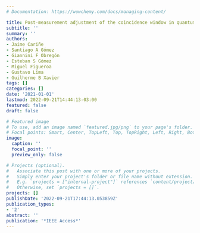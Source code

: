 ```yaml
---
# Documentation: https://wowchemy.com/docs/managing-content/

title: Post-measurement adjustment of the coincidence window in quantum optics experiments
subtitle: ''
summary: ''
authors:
- Jaime Cariñe
- Santiago A Gómez
- Giannini F Obregón
- Esteban S Gómez
- Miguel Figueroa
- Gustavo Lima
- Guilherme B Xavier
tags: []
categories: []
date: '2021-01-01'
lastmod: 2022-09-21T14:44:13-03:00
featured: false
draft: false

# Featured image
# To use, add an image named `featured.jpg/png` to your page's folder.
# Focal points: Smart, Center, TopLeft, Top, TopRight, Left, Right, BottomLeft, Bottom, BottomRight.
image:
  caption: ''
  focal_point: ''
  preview_only: false

# Projects (optional).
#   Associate this post with one or more of your projects.
#   Simply enter your project's folder or file name without extension.
#   E.g. `projects = ["internal-project"]` references `content/project/deep-learning/index.md`.
#   Otherwise, set `projects = []`.
projects: []
publishDate: '2022-09-21T17:44:13.053859Z'
publication_types:
- '2'
abstract: ''
publication: '*IEEE Access*'
---
```

